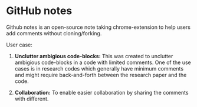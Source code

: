 # GitHub notes

Github notes is an open-source note taking chrome-extension to help users add comments without cloning/forking.

User case:

1. **Unclutter ambigious code-blocks:** This was created to unclutter ambigious code-blocks in a code with limited comments. One of the use cases is in research codes which generally have minimum comments and might require back-and-forth between the research paper and the code.

2. **Collaboration:** To enable easier collaboration by sharing the comments with different.
